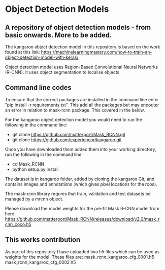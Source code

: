 # Object Detection Models

## A repository of object detection models - from basic onwards. More to be added.

The kangaroo object detection model in this repository is based on the work found at this link:
https://machinelearningmastery.com/how-to-train-an-object-detection-model-with-keras/

Object detection model uses Region-Based Convolutional Neural Networks (R-CNN). It uses object segmentation to localise objects.

## Command line codes

To ensure that the correct packages are installed in the command line enter "pip install -r requirements.txt". This add all the packages but may encouter an error in relation to mask-rcnn package. This covered in the below.

For the kangaroo object detection model you would need to run the following in the command line:

- git clone https://github.com/matterport/Mask_RCNN.git
- git clone https://github.com/experiencor/kangaroo.git

Once you have downloaded them added them into your working directory, run the following in the command line:

- cd Mask_RCNN
- python setup.py install

The dataset is in kangaroo folder, added by cloning the kangaroo Git, and contains images and annotations (which gives pixel locations for the roos).

The mask-rcnn library requres that train, validation and test datasets be managed by a mrcnn object. 

Please download the model weights for the pre-fit Mask R-CNN model from here:
https://github.com/matterport/Mask_RCNN/releases/download/v2.0/mask_rcnn_coco.h5

## This works contribution

As part of this repository I have uploaded two h5 files which can be used as weights for the model. These files are:
mask_rcnn_kangaroo_cfg_0001.h5 
mask_rcnn_kangaroo_cfg_0002.h5
